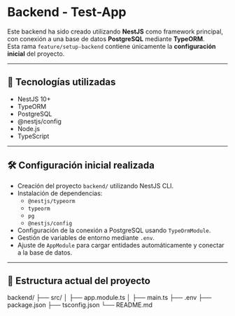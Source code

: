 # Backend - Test-App

Este backend ha sido creado utilizando **NestJS** como framework principal, con conexión a una base de datos **PostgreSQL** mediante **TypeORM**.  
Esta rama `feature/setup-backend` contiene únicamente la **configuración inicial** del proyecto.

---

## 🚀 Tecnologías utilizadas

- NestJS 10+
- TypeORM
- PostgreSQL
- @nestjs/config
- Node.js
- TypeScript

---

## 🛠 Configuración inicial realizada

- Creación del proyecto `backend/` utilizando NestJS CLI.
- Instalación de dependencias:
  - `@nestjs/typeorm`
  - `typeorm`
  - `pg`
  - `@nestjs/config`
- Configuración de la conexión a PostgreSQL usando `TypeOrmModule`.
- Gestión de variables de entorno mediante `.env`.
- Ajuste de `AppModule` para cargar entidades automáticamente y conectar a la base de datos.

---

## 📂 Estructura actual del proyecto

backend/ 
├── src/ │ 
├── app.module.ts 
│ 
├── main.ts 
├── .env 
├── package.json 
├── tsconfig.json 
└── README.md
